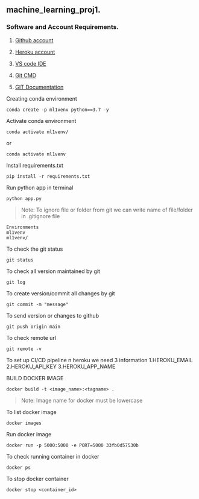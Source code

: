 ## machine_learning_proj1.


### Software and Account Requirements.

1. [Github account](https://github.com/)

2. [Heroku account](https://dashboard.heroku.com/)

3. [VS code IDE](https://code.visualstudio.com/)

4. [Git CMD](https://git-scm.com/downloads)
5. [GIT Documentation](https://git-scm.com/docs/gittutorial)

Creating conda environment
```
conda create -p ml1venv python==3.7 -y
```
Activate conda environment 
```
conda activate ml1venv/
```

or 
```
conda activate ml1venv
```

Install requirements.txt
```
pip install -r requirements.txt
```

Run python app in terminal

```
python app.py
```

> Note: To ignore file or folder from git we can write name of file/folder in .gitignore file
```
Environments 
ml1venv
ml1venv/
```
To check the git status
```
git status
```
To check all version maintained by git
```
git log
```
To create version/commit all changes by git
```
git commit -m "message"
```
To send version or changes to github
```
git push origin main
```
To check remote url
```
git remote -v
```
To set up CI/CD pipeline n heroku we need 3 information
1.HEROKU_EMAIL
2.HEROKU_API_KEY
3.HEROKU_APP_NAME

BUILD DOCKER IMAGE
```
docker build -t <image_name>:<tagname> .
```
> Note: Image name for docker must be lowercase

To list docker image 
```
docker images
```
Run docker image
```
docker run -p 5000:5000 -e PORT=5000 33fb0d57530b
```
To check running container in docker
```
docker ps
```

To stop docker container 
```
docker stop <container_id>
```